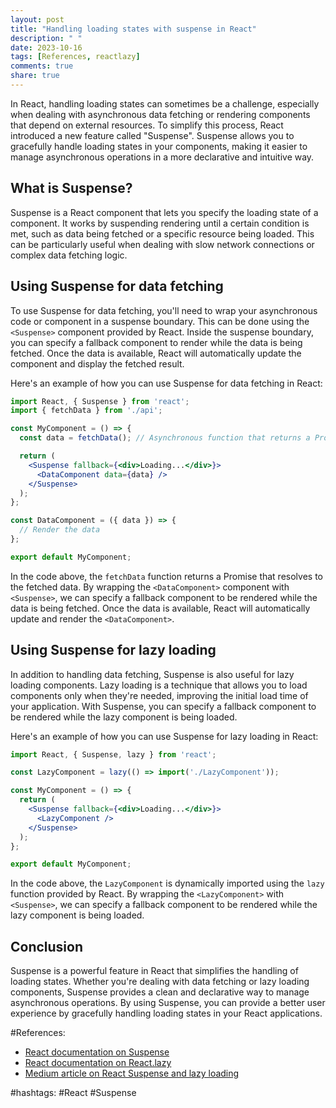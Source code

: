 ```yaml
---
layout: post
title: "Handling loading states with suspense in React"
description: " "
date: 2023-10-16
tags: [References, reactlazy]
comments: true
share: true
---
```


In React, handling loading states can sometimes be a challenge, especially when dealing with asynchronous data fetching or rendering components that depend on external resources. To simplify this process, React introduced a new feature called "Suspense". Suspense allows you to gracefully handle loading states in your components, making it easier to manage asynchronous operations in a more declarative and intuitive way.

## What is Suspense?

Suspense is a React component that lets you specify the loading state of a component. It works by suspending rendering until a certain condition is met, such as data being fetched or a specific resource being loaded. This can be particularly useful when dealing with slow network connections or complex data fetching logic.

## Using Suspense for data fetching

To use Suspense for data fetching, you'll need to wrap your asynchronous code or component in a suspense boundary. This can be done using the `<Suspense>` component provided by React. Inside the suspense boundary, you can specify a fallback component to render while the data is being fetched. Once the data is available, React will automatically update the component and display the fetched result.

Here's an example of how you can use Suspense for data fetching in React:

```jsx
import React, { Suspense } from 'react';
import { fetchData } from './api';

const MyComponent = () => {
  const data = fetchData(); // Asynchronous function that returns a Promise

  return (
    <Suspense fallback={<div>Loading...</div>}>
      <DataComponent data={data} />
    </Suspense>
  );
};

const DataComponent = ({ data }) => {
  // Render the data
};

export default MyComponent;
```

In the code above, the `fetchData` function returns a Promise that resolves to the fetched data. By wrapping the `<DataComponent>` component with `<Suspense>`, we can specify a fallback component to be rendered while the data is being fetched. Once the data is available, React will automatically update and render the `<DataComponent>`.

## Using Suspense for lazy loading

In addition to handling data fetching, Suspense is also useful for lazy loading components. Lazy loading is a technique that allows you to load components only when they're needed, improving the initial load time of your application. With Suspense, you can specify a fallback component to be rendered while the lazy component is being loaded.

Here's an example of how you can use Suspense for lazy loading in React:

```jsx
import React, { Suspense, lazy } from 'react';

const LazyComponent = lazy(() => import('./LazyComponent'));

const MyComponent = () => {
  return (
    <Suspense fallback={<div>Loading...</div>}>
      <LazyComponent />
    </Suspense>
  );
};

export default MyComponent;
```

In the code above, the `LazyComponent` is dynamically imported using the `lazy` function provided by React. By wrapping the `<LazyComponent>` with `<Suspense>`, we can specify a fallback component to be rendered while the lazy component is being loaded.

## Conclusion

Suspense is a powerful feature in React that simplifies the handling of loading states. Whether you're dealing with data fetching or lazy loading components, Suspense provides a clean and declarative way to manage asynchronous operations. By using Suspense, you can provide a better user experience by gracefully handling loading states in your React applications.

#References:
- [React documentation on Suspense](https://reactjs.org/docs/code-splitting.html#reactlazy)
- [React documentation on React.lazy](https://reactjs.org/docs/react-api.html#reactlazy)
- [Medium article on React Suspense and lazy loading](https://medium.com/@rossbulat/suspense-and-lazy-loading-in-react-16-6-0-8ee3b6beb41a)

#hashtags: #React #Suspense